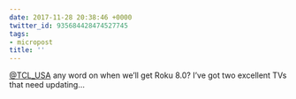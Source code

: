 ```yaml
---
date: 2017-11-28 20:38:46 +0000
twitter_id: 935684428474527745
tags:
- micropost
title: ''
---
```


[@TCL_USA](https://twitter.com/TCL_USA) any word on when we’ll get Roku 8.0? I’ve got two excellent TVs that need updating…
